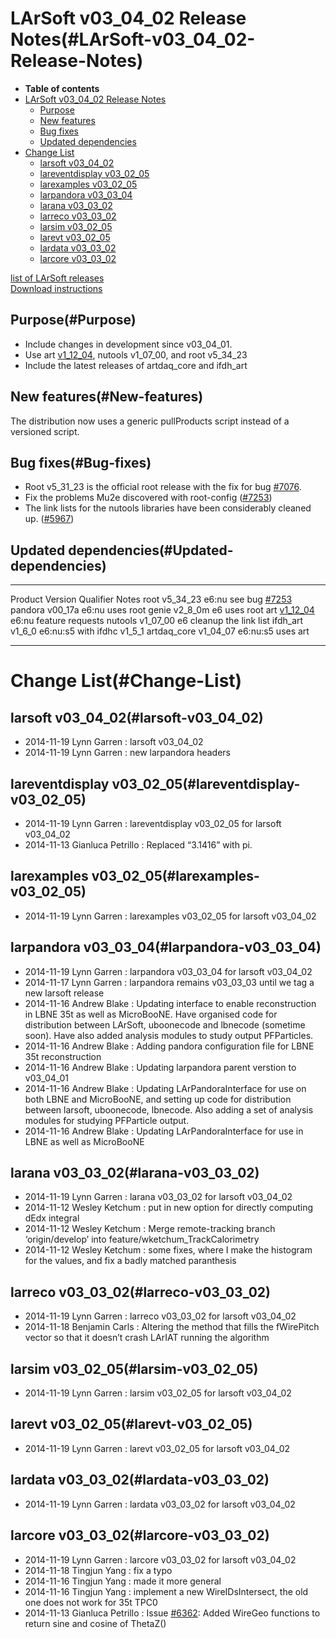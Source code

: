 LArSoft v03\_04\_02 Release Notes(#LArSoft-v03_04_02-Release-Notes)
======================================================================

-   **Table of contents**
-   [LArSoft v03\_04\_02 Release Notes](#LArSoft-v03_04_02-Release-Notes)
    -   [Purpose](#Purpose)
    -   [New features](#New-features)
    -   [Bug fixes](#Bug-fixes)
    -   [Updated dependencies](#Updated-dependencies)
-   [Change List](#Change-List)
    -   [larsoft v03\_04\_02](#larsoft-v03_04_02)
    -   [lareventdisplay v03\_02\_05](#lareventdisplay-v03_02_05)
    -   [larexamples v03\_02\_05](#larexamples-v03_02_05)
    -   [larpandora v03\_03\_04](#larpandora-v03_03_04)
    -   [larana v03\_03\_02](#larana-v03_03_02)
    -   [larreco v03\_03\_02](#larreco-v03_03_02)
    -   [larsim v03\_02\_05](#larsim-v03_02_05)
    -   [larevt v03\_02\_05](#larevt-v03_02_05)
    -   [lardata v03\_03\_02](#lardata-v03_03_02)
    -   [larcore v03\_03\_02](#larcore-v03_03_02)

[list of LArSoft releases](LArSoft_release_list)\
[Download instructions](http://scisoft.fnal.gov/scisoft/bundles/larsoft/v03_04_02/larsoft-v03_04_02.html)

Purpose(#Purpose)
--------------------

-   Include changes in development since v03\_04\_01.
-   Use art [v1\_12\_04](/redmine/projects/art/wiki/Release_Notes_11204), nutools v1\_07\_00, and root v5\_34\_23
-   Include the latest releases of artdaq\_core and ifdh\_art

New features(#New-features)
------------------------------

The distribution now uses a generic pullProducts script instead of a versioned script.

Bug fixes(#Bug-fixes)
------------------------

-   Root v5\_31\_23 is the official root release with the fix for bug [\#7076](/redmine/issues/7076 "Bug: LArSoft v03_00_00 unable to read recob::Wire from MicroBooNE MCC 5 files (Closed)").
-   Fix the problems Mu2e discovered with root-config ([\#7253](/redmine/issues/7253 "Bug: root-config (Closed)"))
-   The link lists for the nutools libraries have been considerably cleaned up. ([\#5967](/redmine/issues/5967 "Support: Requesting support for running larsoft jobs on OSG nodes without X11 libraries installed (Closed)"))

Updated dependencies(#Updated-dependencies)
----------------------------------------------

  -------------- -------------------------------------------------------------- ----------- --------------------------------------------------------------------
  Product        Version                                                        Qualifier   Notes
  root           v5\_34\_23                                                     e6:nu       see bug [\#7253](/redmine/issues/7253 "Bug: root-config (Closed)")
  pandora        v00\_17a                                                       e6:nu       uses root
  genie          v2\_8\_0m                                                      e6          uses root
  art            [v1\_12\_04](/redmine/projects/art/wiki/Release_Notes_11204)   e6:nu       feature requests
  nutools        v1\_07\_00                                                     e6          cleanup the link list
  ifdh\_art      v1\_6\_0                                                       e6:nu:s5    with ifdhc v1\_5\_1
  artdaq\_core   v1\_04\_07                                                     e6:nu:s5    uses art
  -------------- -------------------------------------------------------------- ----------- --------------------------------------------------------------------

Change List(#Change-List)
============================

larsoft v03\_04\_02(#larsoft-v03_04_02)
------------------------------------------

-   2014-11-19 Lynn Garren : larsoft v03\_04\_02
-   2014-11-19 Lynn Garren : new larpandora headers

lareventdisplay v03\_02\_05(#lareventdisplay-v03_02_05)
----------------------------------------------------------

-   2014-11-19 Lynn Garren : lareventdisplay v03\_02\_05 for larsoft v03\_04\_02
-   2014-11-13 Gianluca Petrillo : Replaced “3.1416” with pi.

larexamples v03\_02\_05(#larexamples-v03_02_05)
--------------------------------------------------

-   2014-11-19 Lynn Garren : larexamples v03\_02\_05 for larsoft v03\_04\_02

larpandora v03\_03\_04(#larpandora-v03_03_04)
------------------------------------------------

-   2014-11-19 Lynn Garren : larpandora v03\_03\_04 for larsoft v03\_04\_02
-   2014-11-17 Lynn Garren : larpandora remains v03\_03\_03 until we tag a new larsoft release
-   2014-11-16 Andrew Blake : Updating interface to enable reconstruction in LBNE 35t as well as MicroBooNE. Have organised code for distribution between LArSoft, uboonecode and lbnecode (sometime soon). Have also added analysis modules to study output PFParticles.
-   2014-11-16 Andrew Blake : Adding pandora configuration file for LBNE 35t reconstruction
-   2014-11-16 Andrew Blake : Updating larpandora parent verstion to v03\_04\_01
-   2014-11-16 Andrew Blake : Updating LArPandoraInterface for use on both LBNE and MicroBooNE, and setting up code for distribution between larsoft, uboonecode, lbnecode. Also adding a set of analysis modules for studying PFParticle output.
-   2014-11-16 Andrew Blake : Updating LArPandoraInterface for use in LBNE as well as MicroBooNE

larana v03\_03\_02(#larana-v03_03_02)
----------------------------------------

-   2014-11-19 Lynn Garren : larana v03\_03\_02 for larsoft v03\_04\_02
-   2014-11-12 Wesley Ketchum : put in new option for directly computing dEdx integral
-   2014-11-12 Wesley Ketchum : Merge remote-tracking branch ‘origin/develop’ into feature/wketchum\_TrackCalorimetry
-   2014-11-12 Wesley Ketchum : some fixes, where I make the histogram for the values, and fix a badly matched paranthesis

larreco v03\_03\_02(#larreco-v03_03_02)
------------------------------------------

-   2014-11-19 Lynn Garren : larreco v03\_03\_02 for larsoft v03\_04\_02
-   2014-11-18 Benjamin Carls : Altering the method that fills the fWirePitch vector so that it doesn’t crash LArIAT running the algorithm

larsim v03\_02\_05(#larsim-v03_02_05)
----------------------------------------

-   2014-11-19 Lynn Garren : larsim v03\_02\_05 for larsoft v03\_04\_02

larevt v03\_02\_05(#larevt-v03_02_05)
----------------------------------------

-   2014-11-19 Lynn Garren : larevt v03\_02\_05 for larsoft v03\_04\_02

lardata v03\_03\_02(#lardata-v03_03_02)
------------------------------------------

-   2014-11-19 Lynn Garren : lardata v03\_03\_02 for larsoft v03\_04\_02

larcore v03\_03\_02(#larcore-v03_03_02)
------------------------------------------

-   2014-11-19 Lynn Garren : larcore v03\_03\_02 for larsoft v03\_04\_02
-   2014-11-18 Tingjun Yang : fix a typo
-   2014-11-16 Tingjun Yang : made it more general
-   2014-11-16 Tingjun Yang : implement a new WireIDsIntersect, the old one does not work for 35t TPC0
-   2014-11-13 Gianluca Petrillo : Issue [\#6362](/redmine/issues/6362 "Feature: Pre-calculate trig functions for wire angles (Closed)"): Added WireGeo functions to return sine and cosine of ThetaZ()
